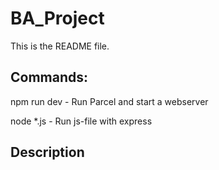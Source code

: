# BA_Project

This is the README file.

## Commands:
npm run dev     -   Run Parcel and start a webserver

node *.js       -   Run js-file with express

## Description
